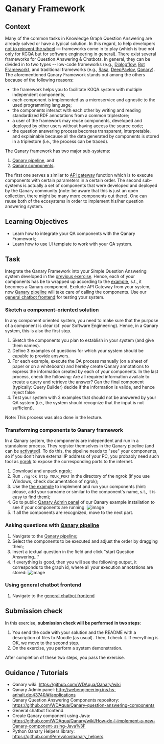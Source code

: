 # Qanary Framework

## Context

Many of the common tasks in Knowledge Graph Question Answering are already solved or have a typical solution. In this regard, to help developers [not to reinvent the wheel](https://dl.acm.org/doi/10.1145/3178876.3186023) — frameworks come in to play (which is true not only for KGQA but for software engineering in general). There exist several frameworks for Question Answering & Chatbots. In general, they can be divided in to two types -- low-code frameworks (e.g., [Dialogflow](https://cloud.google.com/dialogflow/docs), [Bot Framework](https://dev.botframework.com/)), and traditional frameworks (e.g., [Rasa](https://rasa.com/), [DeepPavlov](https://deeppavlov.ai/), [Qanary](https://github.com/WDAqua/Qanary)).
The aforementioned Qanary Framework stands out among the others because of the following reasons: 

* the framework helps you to facilitate KGQA system with multiple independent components;
* each component is implemented as a microservice and agnostic to the used programming language;
* the components interact with each other by writing and reading standardized RDF annotations from a common triplestore;
* a user of the framework may reuse components, developed and deployed by other users without having access the source code;
* the question answering process becomes transparent, interpretable, and explainable because all the data generated by components is stored in a triplestore (i.e., the process can be traced).

The Qanary framework has two major sub-systems: 

1. [Qanary pipeline](https://webengineering.ins.hs-anhalt.de:43740/startquestionansweringwithtextquestion), and 
2. [Qanary components](https://github.com/WDAqua/Qanary-question-answering-components). 
 
The first one serves a similar to [API gateway](https://docs.microsoft.com/en-us/azure/architecture/guide/architecture-styles/microservices) function which is to execute components with certain parameters in a certain order. The second sub-systems is actually a set of components that were developed and deployed by the Qanary community (note: be aware that this is just an open collection, there might be many more components out there).
One can reuse both of the ecosystems in order to implement his/her question answering system.

## Learning Objectives

* Learn how to integrate your QA components with the Qanary Framework;
* Learn how to use UI template to work with your QA system.

## Task

Integrate the Qanary Framework into your Simple Question Answering system developed in the [previous exercise](https://github.com/Perevalov/qa_chatbots_exercises/tree/main/exercise_4). Hence, each of your components has be to wrapped up according to the [example](https://github.com/Perevalov/qa_chatbots_exercises/tree/main/exercise_5/qanary_example), s.t., it becomes a Qanary component. Exclude API Gateway from your system, now [Qanary pipeline](https://webengineering.ins.hs-anhalt.de:43740/startquestionansweringwithtextquestion) will take care of calling the components. Use our [general chatbot frontend]() for testing your system.

### Sketch a component-oriented solution

In any component oriented system, you need to make sure that the purpose of a component is clear (cf. your Software Engineering). Hence, in a Qanary system, this is also the first step. 

1. Sketch the components you plan to establish in your system (and give them names).
2. Define 3 examples of questions for which your system should be capable to provide answers.
3. For each example, execute the QA process manually (on a sheet of paper or on a whiteboard) and hereby create Qanary annotations to express the information created by each of your components. In the last process, check the following: Are all required information availale to create a query and retrieve the answer? Can the final component (typically: Query Builder) decide if the information is valide, and hence reject false 
4. Test your system with 3 examples that should not be answered by your QA system (i.e., the system should recognize that the input is not sufficient).

Note: This process was also done in the lecture.

### Transforming components to Qanary framework

In a Qanary system, the components are independent and run in a standalone process. They register themselves in the Qanary pipeline (and can be [activated](https://webengineering.ins.hs-anhalt.de:43740/startquestionansweringwithtextquestion)]. To do this, the pipeline needs to "see" your components, so if you don't have external IP address of your PC, you probably need such tool as [ngrok](https://ngrok.com/download) to expose the corresponding ports to the internet.

1. Download and unpack [ngrok](https://ngrok.com/download);
1. Run `./ngrok http YOUR_PORT` in the directory of the ngrok (if you use Windows, check documentation of ngrok);
1. Use the [the example](https://github.com/Perevalov/qa_chatbots_exercises/tree/main/exercise_5/qanary_example) to implement and run your components (hint: please, add your surname or similar to the component's name, s.t., it is easy to find them);
1. Go to public [Qanary Admin panel](http://webengineering.ins.hs-anhalt.de:43740) of our Qanary example installation to see if your components are running:
![image](https://user-images.githubusercontent.com/16652575/140662053-c7322282-e219-43db-929c-d0648e541917.png)
1. If all the components are recognized, move to the next part.

### Asking questions with [Qanary pipeline](https://webengineering.ins.hs-anhalt.de:43740/startquestionansweringwithtextquestion)

1. Navigate to the [Qanary pipeline](https://webengineering.ins.hs-anhalt.de:43740/startquestionansweringwithtextquestion);
1. Select the components to be executed and adjust the order by dragging them;
1. Insert a textual question in the field and click "start Question Answering..."
1. If everything is good, then you will see the following output, it corresponds to the graph id, where all your execution annotations are stored:
![image](https://user-images.githubusercontent.com/16652575/140662074-75214be1-87ab-44e9-b097-122988e9f961.png)


### Using general chatbot frontend

1. Navigate to the [general chatbot frontend]()


## Submission check

In this exercise, **submission check will be performed in two steps**:

1. You send the code with your solution and the README with a description of files to Moodle (as usual). Then, I check it. If everything is OK, we move to the second step.
2. On the exercise, you perform a system demonstration.

After completion of these two steps, you pass the exercise.

## Guidance / Tutorials

* Qanary wiki: https://github.com/WDAqua/Qanary/wiki
* Qanary Admin panel: http://webengineering.ins.hs-anhalt.de:43740/#/applications
* Qanary Question Answering Components repository: https://github.com/WDAqua/Qanary-question-answering-components
* General chatbot frontend: 
* Create Qanary component using Java: https://github.com/WDAqua/Qanary/wiki/How-do-I-implement-a-new-Qanary-component-using-Java%3F
* Python Qanary Helpers library: https://github.com/Perevalov/qanary_helpers

